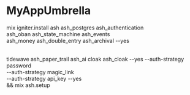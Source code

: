 # MyAppUmbrella

mix igniter.install ash ash_postgres ash_authentication \
  ash_oban ash_state_machine ash_events \
  ash_money ash_double_entry ash_archival --yes 
  
  \
  tidewave ash_paper_trail ash_ai cloak ash_cloak --yes
  --auth-strategy password \
  --auth-strategy magic_link \
  --auth-strategy api_key --yes \
  && mix ash.setup
